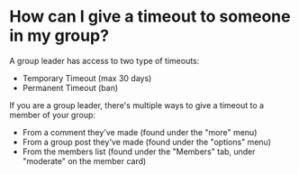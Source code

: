 # How can I give a timeout to someone in my group?

A group leader has access to two type of timeouts:

- Temporary Timeout (max 30 days)
- Permanent Timeout (ban)

If you are a group leader, there's multiple ways to give a timeout to a member of your group:

- From a comment they've made (found under the "more" menu)
- From a group post they've made (found under the "options" menu)
- From the members list (found under the "Members" tab, under "moderate" on the member card)
